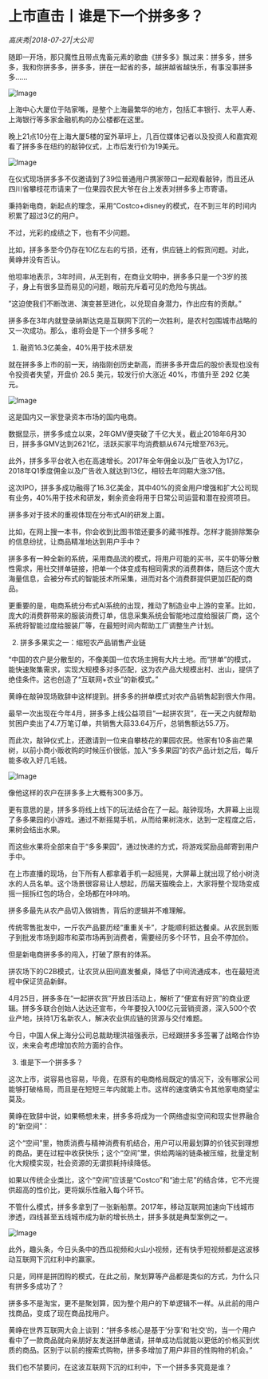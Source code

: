 # 上市直击丨谁是下一个拼多多？

*高庆秀|2018-07-27|大公司*

随即一开场，那只魔性且带点鬼畜元素的歌曲《拼多多》飘过来：拼多多，拼多多，我和你拼多多，拼多多，拼在一起省的多，越拼越省越快乐，有事没事拼多多……

![Image](http://p9.pstatp.com/large/pgc-image/15327381436430ae23ed1c0)

上海中心大厦位于陆家嘴，是整个上海最繁华的地方，包括汇丰银行、太平人寿、上海银行等多家金融机构的办公楼都在这里。

晚上21点10分在上海大厦5楼的室外草坪上，几百位媒体记者以及投资人和嘉宾观看了拼多多在纽约的敲钟仪式，上市后发行价为19美元。

![Image](http://p9.pstatp.com/large/pgc-image/15327381438661d82527b20)

在仪式现场拼多多不仅邀请到了39位普通用户携家带口一起观看敲钟，而且还从四川省攀枝花市请来了一位果园农民大爷在台上发表对拼多多上市寄语。

秉持新电商，新起点的理念，采用“Costco+disney的模式，在不到三年的时间内积累了超过3亿的用户。

不过，光彩的成绩之下，也有不少问题。

比如，拼多多至今仍存在10亿左右的亏损，还有，供应链上的假货问题。对此，黄峥并没有否认。

他坦率地表示，3年时间，从无到有，在商业文明中，拼多多只是一个3岁的孩子，身上有很多显而易见的问题，眼前充斥着可见的危险与挑战。

”这迫使我们不断改进、演变甚至进化，以兑现自身潜力，作出应有的贡献。”

拼多多在3年内就登录纳斯达克是互联网下沉的一次胜利，是农村包围城市战略的又一次成功。那么，谁将会是下一个拼多多呢？

1. 融资16.3亿美金，40%用于技术研发

就在拼多多上市的前一天，纳指刚创历史新高，而拼多多开盘后的股价表现也没有令投资者失望，开盘价 26.5 美元，较发行价大涨近 40%，市值升至 292 亿美元。

![Image](http://p3.pstatp.com/large/pgc-image/15327381439812f9fc5e6e9)

这是国内又一家登录资本市场的国内电商。

数据显示，拼多多成立以来，2年GMV便突破了千亿大关。截止2018年6月30日，拼多多GMV达到2621亿，活跃买家平均消费额从674元增至763元。

此外，拼多多平台收入也在高速增长。2017年全年佣金以及广告收入为17亿，2018年Q1季度佣金以及广告收入就达到13亿，相较去年同期大涨37倍。

这次IPO，拼多多成功融得了16.3亿美金，其中40%的资金用户增强和扩大公司现有业务，40%用于技术和研发，剩余资金将用于日常公司运营和潜在投资项目。

拼多多对于技术的重视体现在分布式AI的研发上面。

比如，在网上搜一本书，你会收到比图书馆还要多的藏书推荐。怎样才能排除繁杂的信息纷扰，让商品精准地达到用户手中？

拼多多有一种全新的系统，采用商品流的模式，将用户可能的买书，买牛奶等分散性需求，用社交拼单链接，把单一个体变成有相同需求的消费群体，随后这个庞大海量信息，会被分布式的智能技术所采集，进而对各个消费群提供更加匹配的商品。

更重要的是，电商系统分布式AI系统的出现，推动了制造业中上游的变革。比如，庞大的消费群带来的服装消费订单，信息采集系统会智能地过度给服装厂商，这个系统将智能过度给服装厂等，在最短时间内帮助工厂调整生产计划。

2. 拼多多果实之一：缩短农产品销售产业链

“中国的农户是分散型的，不像美国一位农场主拥有大片土地。而“拼单”的模式，能快速聚集需求，实现大规模多对多匹配，这为农产品大规模出村、出山，提供了绝佳条件。这也创造了“互联网+农业”的新模式。”

黄峥在敲钟现场致辞中这样提到。拼多多的拼单模式对农产品销售起到很大作用。

最早一次出现在今年4月，拼多多上线公益项目“一起拼农货”，在一天之内就帮助贫困户卖出了4.7万笔订单，共销售大蒜33.64万斤，总销售额达55.7万。

而此次，敲钟仪式上，还邀请到一位来自攀枝花的果园农民。他家有10多亩芒果树，以前小商小贩收购的时候压价很低，加入“多多果园”的农产品计划之后，每斤能多收入好几毛钱。

![Image](http://p1.pstatp.com/large/pgc-image/1532738143600c1545676b2)

像他这样的农户在拼多多上大概有300多万。

更有意思的是，拼多多将线上线下的玩法结合在了一起。敲钟现场，大屏幕上出现了多多果园的小游戏。通过不断摇晃手机，从而给果树浇水，达到一定程度之后，果树会结出水果。

而这些水果将全部来自于“多多果园”，通过快递的方式，将游戏奖励品邮寄到用户手中。

在上市直播的现场，台下所有人都拿着手机一起摇晃，大屏幕上就出现了给小树浇水的人员名单。这个场景很容易让人想起，历届天猫晚会上，大家将整个现场变成摇一摇拆红包的场合，全场都在咔咔响。

拼多多最先从农产品切入做销售，背后的逻辑并不难理解。

传统零售批发中，一斤农产品要历经“重重关卡”，才能顺利抵达餐桌。从农民到贩子到批发市场到超市和菜市场再到消费者，需要经历多个环节，且会不停加价。

但是新电商拼多多的闯入，打破了原有的体系。

拼农场下的C2B模式，让农货从田间直发餐桌，降低了中间流通成本，也在最短流程中保证货品新鲜。

4月25日，拼多多在“一起拼农货”开放日活动上，解析了“便宜有好货”的商业逻辑。拼多多联合创始人达达还宣布，今年要投入100亿元营销资源，深入500个农业产地，扶持1万名新农人，解决农业供应链的货源与交付难题。

今日，中国人保上海分公司总裁助理洪祖强表示，已经跟拼多多签署了战略合作协议，未来会考虑增加农险方面的合作。

3. 谁是下一个拼多多？

这次上市，说容易也容易，毕竟，在原有的电商格局既定的情况下，没有哪家公司能够打破格局，而且是在短短三年内就能上市。这样的速度确实令其他家电商望尘莫及。

黄峥在致辞中说，如果畅想未来，拼多多将成为一个网络虚拟空间和现实世界融合的“新空间”：

这个“空间”里，物质消费与精神消费有机结合，用户可以用最划算的价钱买到理想的商品，更在过程中收获快乐；这个“空间”里，供给两端的链条被压缩，批量定制化大规模实现，社会资源的无谓损耗持续降低。

如果以传统企业类比，这个“空间”应该是“Costco”和“迪士尼”的结合体，它不光提供超高的性价比，更将娱乐性融入每个环节。

不管什么模式，拼多多拿到了一张新船票。2017年，移动互联网加速向下线城市渗透，四线甚至五线城市成为新的增长热土，拼多多就是典型案例之一。

![Image](http://p9.pstatp.com/large/pgc-image/15327381436181a80a2291a)

此外，趣头条，今日头条中的西瓜视频和火山小视频，还有快手短视频都是这波移动互联网下沉红利中的赢家。

只是，同样是拼团购的模式，在此之前，聚划算等产品都是类似的方式，为什么只有拼多多成功了？

拼多多不是淘宝，更不是聚划算，因为整个用户的下单逻辑不一样。从此前的用户找商品，变成了现在商品找用户。

黄峥在世界互联网大会上谈到：“拼多多核心是基于’分享’和‘社交’的，当一个用户看中了一款商品就向亲朋好友发送拼单邀请，拼单成功后就能以更低的价格买到优质的商品。区别于以前的搜索式购物，拼多多增加了用户非目的性购物的机会。”

我们也不禁要问，在这波互联网下沉的红利中，下一个拼多多究竟是谁？

